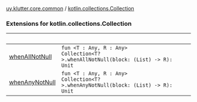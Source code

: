 [uy.klutter.core.common](../index.md) / [kotlin.collections.Collection](.)


### Extensions for kotlin.collections.Collection

|&nbsp;|&nbsp;|
|---|---|
| [whenAllNotNull](when-all-not-null.md) | <code>fun <T : Any, R : Any> Collection<T?>.whenAllNotNull(block: (List<T>) -> R): Unit</code><br/> |
| [whenAnyNotNull](when-any-not-null.md) | <code>fun <T : Any, R : Any> Collection<T?>.whenAnyNotNull(block: (List<T>) -> R): Unit</code><br/> |

